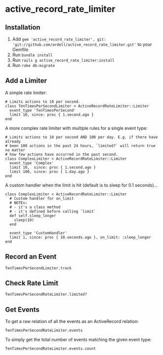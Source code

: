 active_record_rate_limiter
==========================

Installation
------------

1. Add `gem 'active_record_rate_limiter', git: 'git://github.com/ardell/active_record_rate_limiter.git'` to your Gemfile
1. Run `bundle install`
1. Run `rails g active_record_rate_limiter:install`
1. Run `rake db:migrate`


Add a Limiter
-------------

A simple rate limiter:

```
# Limits actions to 10 per second.
class TenTimesPerSecondLimiter < ActiveRecordRateLimiter::Limiter
  event_type 'TenTimesPerSecond'
  limit 10, since: proc { 1.second.ago }
end
```

A more complex rate limiter with multiple rules for a single event type:

```
# Limits actions to 10 per second AND 100 per day. E.g. if there have already
# been 100 actions in the past 24 hours, `limited?` will return true no matter
# how few actions have occurred in the past second.
class ComplexLimiter < ActiveRecordRateLimiter::Limiter
  event_type 'Complex'
  limit 10,  since: proc { 1.second.ago }
  limit 100, since: proc { 1.day.ago }
end
```

A custom handler when the limit is hit (default is to sleep for 0.1 seconds)...

```
class ComplexLimiter < ActiveRecordRateLimiter::Limiter
  # Custom handler for on_limit
  # NOTEs:
  # - it's a class method
  # - it's defined before calling `limit`
  def self.sleep_longer
    sleep(10)
  end

  event_type 'CustomHandler'
  limit 1, since: proc { 10.seconds.ago }, on_limit: :sleep_longer
end
```


Record an Event
---------------

`TenTimesPerSecondLimiter.track`


Check Rate Limit
----------------

`TenTimesPerSecondRateLimiter.limited?`


Get Events
----------

To get a raw relation of all the events as an ActiveRecord relation:

`TenTimesPerSecondRateLimiter.events`

To simply get the total number of events matching the given event type:

`TenTimesPerSecondRateLimiter.events.count`


